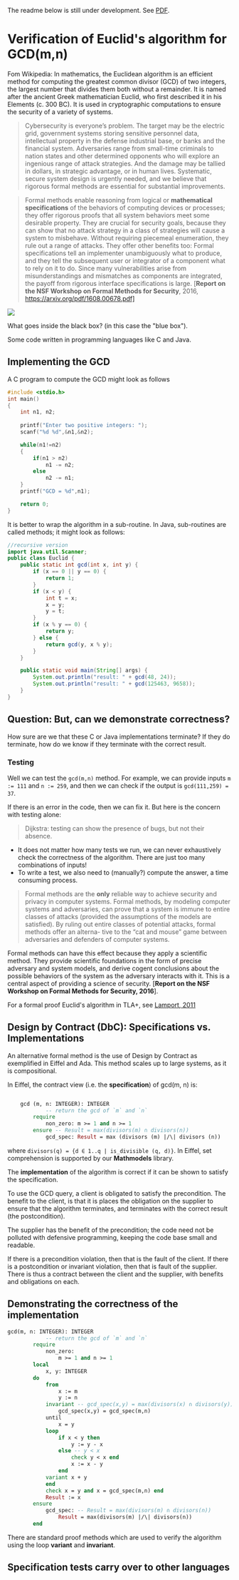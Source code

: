 The readme below is still under development. See
[PDF](https://github.com/yuselg/3311-W20-Public/blob/master/euclid/docs/latex/gcd.pdf).

# Verification of Euclid's algorithm for GCD(m,n)

Fom Wikipedia: In mathematics, the Euclidean algorithm is an efficient method for computing the greatest common divisor (GCD) of two integers, the largest number that divides them both without a remainder. It is named after the ancient Greek mathematician Euclid, who first described it in his Elements (c. 300 BC). It is used in cryptographic computations to ensure the security of a variety of systems. 

> Cybersecurity is everyone’s problem. The target may be the electric grid, government systems storing sensitive personnel data, intellectual property in the defense industrial base, or banks and the financial system. Adversaries range from small-time criminals to nation states and other determined opponents who will explore an ingenious range of attack strategies. And the damage may be tallied in dollars, in strategic advantage, or in human lives. Systematic, secure system design is urgently needed, and we believe that rigorous formal methods are essential for substantial improvements.

> Formal methods enable reasoning from logical or **mathematical specifications** of the behaviors of computing devices or processes; they offer rigorous proofs that all system behaviors meet some desirable property. They are crucial for security goals, because they can show that no attack strategy in a class of strategies will cause a system to misbehave. Without requiring piecemeal enumeration, they rule out a range of attacks. They offer other benefits too: Formal specifications tell an implementer unambiguously what to produce, and they tell the subsequent user or integrator of a component what to rely on it to do. Since many vulnerabilities arise from misunderstandings and mismatches as components are integrated, the payoff from rigorous interface specifications is large. [**Report on the NSF Workshop on Formal Methods for Security**, 2016, https://arxiv.org/pdf/1608.00678.pdf]


![](docs/gcd-blackbox.png)

What goes inside the black box? (in this case the "blue box"). 

Some code written in programming languages like C and Java. 

## Implementing the GCD

A C program to compute the GCD might look as follows

```c
#include <stdio.h>
int main()
{
    int n1, n2;
    
    printf("Enter two positive integers: ");
    scanf("%d %d",&n1,&n2);

    while(n1!=n2)
    {
        if(n1 > n2)
            n1 -= n2;
        else
            n2 -= n1;
    }
    printf("GCD = %d",n1);

    return 0;
}
```

It is better to wrap the algorithm in a sub-routine. In Java, sub-routines are called methods; it might look as follows:

```java
//recursive version
import java.util.Scanner;
public class Euclid {
	public static int gcd(int x, int y) {
		if (x == 0 || y == 0) {
			return 1;
		}
		if (x < y) {
			int t = x;
			x = y;
			y = t;
		}
		if (x % y == 0) {
			return y;
		} else {
			return gcd(y, x % y);
		}
	}

	public static void main(String[] args) {
		System.out.println("result: " + gcd(48, 24));
		System.out.println("result: " + gcd(125463, 9658));
	}
}
```

## Question: But, can we demonstrate correctness?

How sure are we that these C or Java implementations terminate? If they do terminate, how do we know if they terminate with the correct result. 

### Testing

Well we can test the `gcd(m,n)` method. For example, we can provide inputs `m := 111` and `n := 259`, and then we can check if the output is `gcd(111,259) = 37`. 

If there is an error in the code, then we can fix it. But here is the concern with testing alone:

> Dijkstra: testing can show the presence of bugs, but not their absence. 

* It does not matter how many tests we run, we can never exhaustively check the correctness of the algorithm. There are just too many combinations of inputs!
* To write a test, we also need to (manually?) compute the answer, a time consuming process.

> Formal methods are the **only** reliable way to achieve security and privacy in computer systems. Formal methods, by modeling computer systems and adversaries, can prove that a system is immune to entire classes of attacks (provided the assumptions of the models are satisfied). By ruling out entire classes of potential attacks, formal methods offer an alterna- tive to the “cat and mouse” game between adversaries and defenders of computer systems.
> 
Formal methods can have this effect because they apply a scientific method. They provide scientific foundations in the form of precise adversary and system models, and derive cogent conclusions about the possible behaviors of the system as the adversary interacts with it. This is a central aspect of providing a science of security. [**Report on the NSF Workshop on Formal Methods for Security, 2016**].

For a formal proof Euclid's algorithm in TLA+, see [Lamport, 2011](docs/eclid.pdf)

## Design by Contract (DbC): Specifications vs. Implementations

An alternative formal method is the use of Design by Contract as exemplified in Eiffel and Ada. This method scales up to large systems, as it is compositional. 

In Eiffel, the contract view (i.e. the **specification**) of gcd(m, n) is: 

```eiffel

	gcd (m, n: INTEGER): INTEGER
			-- return the gcd of `m` and `n`
		require
			non_zero: m >= 1 and n >= 1
		ensure -- Result = max(divisors(m) ∩ divisors(n))
			gcd_spec: Result = max (divisors (m) |/\| divisors (n))
```
where `divisors(q) = {d ∈ 1..q | is_divisible (q, d)}`. In Eiffel, set comprehension is supported by our **Mathmodels** library. 

The **implementation** of the algorithm is correct if it can be shown to satisfy the specification. 

To use the GCD query, a client is obligated to satisfy the precondition. The benefit to the client, is that it is places the obligation on the supplier to ensure that the algorithm terminates, and terminates with the correct result (the postcondition).

The supplier has the benefit of the precondition; the code need not be polluted with defensive programming, keeping the code base small and readable. 

If there is a precondition violation, then that is the fault of the client. If there is a postcondition or invariant violation, then that is fault of the supplier. There is thus a contract between the client and the supplier, with benefits and obligations on each. 

## Demonstrating the correctness of the implementation

```eiffel
gcd(m, n: INTEGER): INTEGER
			-- return the gcd of `m` and `n`
		require
			non_zero:
				m >= 1 and n >= 1
		local
			x, y: INTEGER
		do
			from
				x := m
				y := n
			invariant -- gcd_spec(x,y) = max(divisors(x) ∩ divisors(y))
				gcd_spec(x,y) = gcd_spec(m,n)
			until
				x = y
			loop
				if x < y then
					y := y - x
				else -- y < x
					check y < x end
					x := x - y
				end
			variant x + y
			end
			check x = y and x = gcd_spec(m,n) end
			Result := x
		ensure
			gcd_spec: -- Result = max(divisors(m) ∩ divisors(n))
				Result = max(divisors(m) |/\| divisors(n))
		end
```

There are standard proof methods which are used to verify the algorithm using the loop **variant** and **invariant**.

## Specification tests carry over to other languages


